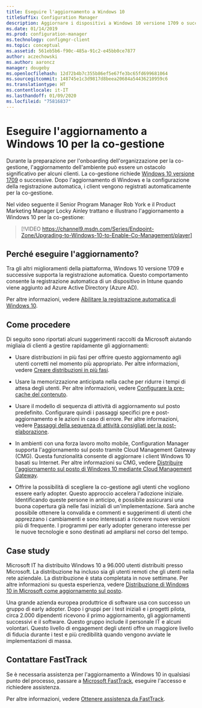 ```yaml
---
title: Eseguire l'aggiornamento a Windows 10
titleSuffix: Configuration Manager
description: Aggiornare i dispositivi a Windows 10 versione 1709 o successive, ovvero le versioni richieste per la co-gestione
ms.date: 01/14/2019
ms.prod: configuration-manager
ms.technology: configmgr-client
ms.topic: conceptual
ms.assetid: 561eb5b6-f90c-485a-91c2-e45bb0ce7877
author: aczechowski
ms.author: aaroncz
manager: dougeby
ms.openlocfilehash: 12d72b4b7c355b86ef5e67fe3bc65fd699681064
ms.sourcegitcommit: 148745e1c3d9817d8beea20684a54436210959c6
ms.translationtype: HT
ms.contentlocale: it-IT
ms.lasthandoff: 01/09/2020
ms.locfileid: "75816837"
---
```

# <a name="upgrade-windows-10-for-co-management"></a>Eseguire l'aggiornamento a Windows 10 per la co-gestione

Durante la preparazione per l'onboarding dell'organizzazione per la co-gestione, l'aggiornamento dell'ambiente può essere un ostacolo significativo per alcuni clienti. La co-gestione richiede [Windows 10 versione 1709](https://docs.microsoft.com/windows/whats-new/whats-new-windows-10-version-1709) o successive. Dopo l'aggiornamento di Windows e la configurazione della registrazione automatica, i client vengono registrati automaticamente per la co-gestione.

Nel video seguente il Senior Program Manager Rob York e il Product Marketing Manager Locky Ainley trattano e illustrano l'aggiornamento a Windows 10 per la co-gestione:

> [!VIDEO https://channel9.msdn.com/Series/Endpoint-Zone/Upgrading-to-Windows-10-to-Enable-Co-Management/player]



## <a name="why-upgrade"></a>Perché eseguire l'aggiornamento?

Tra gli altri miglioramenti della piattaforma, Windows 10 versione 1709 e successive supporta la registrazione automatica. Questo comportamento consente la registrazione automatica di un dispositivo in Intune quando viene aggiunto ad Azure Active Directory (Azure AD). 

Per altre informazioni, vedere [Abilitare la registrazione automatica di Windows 10](https://docs.microsoft.com/intune/windows-enroll#enable-windows-10-automatic-enrollment).


## <a name="how-to-do-it"></a>Come procedere

Di seguito sono riportati alcuni suggerimenti raccolti da Microsoft aiutando migliaia di clienti a gestire rapidamente gli aggiornamenti:

- Usare distribuzioni in più fasi per offrire questo aggiornamento agli utenti corretti nel momento più appropriato. Per altre informazioni, vedere [Creare distribuzioni in più fasi](/sccm/osd/deploy-use/create-phased-deployment-for-task-sequence).  

- Usare la memorizzazione anticipata nella cache per ridurre i tempi di attesa degli utenti. Per altre informazioni, vedere [Configurare la pre-cache del contenuto](/sccm/osd/deploy-use/configure-precache-content).  

- Usare il modello di sequenza di attività di aggiornamento sul posto predefinito. Configurare quindi i passaggi specifici pre e post-aggiornamento e le azioni in caso di errore. Per altre informazioni, vedere [Passaggi della sequenza di attività consigliati per la post-elaborazione](/sccm/osd/deploy-use/create-a-task-sequence-to-upgrade-an-operating-system#recommended-task-sequence-steps-for-post-processing).  

- In ambienti con una forza lavoro molto mobile, Configuration Manager supporta l'aggiornamento sul posto tramite Cloud Management Gateway (CMG). Questa funzionalità consente di aggiornare i client Windows 10 basati su Internet. Per altre informazioni su CMG, vedere [Distribuire l'aggiornamento sul posto di Windows 10 mediante Cloud Management Gateway](/configmgr/osd/deploy-use/deploy-a-task-sequence#deploy-windows-10-in-place-upgrade-via-cmg).  

- Offrire la possibilità di scegliere la co-gestione agli utenti che vogliono essere early adopter. Questo approccio accelera l'adozione iniziale. Identificando queste persone in anticipo, è possibile assicurarsi una buona copertura già nelle fasi iniziali di un'implementazione. Sarà anche possibile ottenere la convalida e commenti e suggerimenti di utenti che apprezzano i cambiamenti e sono interessati a ricevere nuove versioni più di frequente. I programmi per early adopter generano interesse per le nuove tecnologie e sono destinati ad ampliarsi nel corso del tempo.  


## <a name="case-studies"></a>Case study

Microsoft IT ha distribuito Windows 10 a 96.000 utenti distribuiti presso Microsoft. La distribuzione ha incluso sia gli utenti remoti che gli utenti nella rete aziendale. La distribuzione è stata completata in nove settimane. Per altre informazioni su questa esperienza, vedere [Distribuzione di Windows 10 in Microsoft come aggiornamento sul posto](https://www.microsoft.com/itshowcase/deploying-windows-10-at-microsoft-as-an-in-place-upgrade).  

Una grande azienda europea produttrice di software usa con successo un gruppo di early adopter. Dopo i gruppi per i test iniziali e i progetti pilota, circa 2.000 dipendenti ricevono il primo aggiornamento, gli aggiornamenti successivi e il software. Questo gruppo include il personale IT e alcuni volontari. Questo livello di engagement degli utenti offre un maggiore livello di fiducia durante i test e più credibilità quando vengono avviate le implementazioni di massa.



## <a name="contact-fasttrack"></a>Contattare FastTrack

Se è necessaria assistenza per l'aggiornamento a Windows 10 in qualsiasi punto del processo, passare a [Microsoft FastTrack](https://Microsoft.com/FastTrack/), eseguire l'accesso e richiedere assistenza. 

Per altre informazioni, vedere [Ottenere assistenza da FastTrack](/sccm/comanage/quickstart-fasttrack). 


